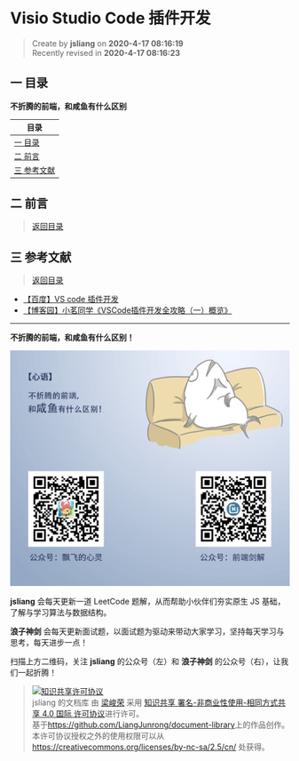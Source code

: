 Visio Studio Code 插件开发
===

> Create by **jsliang** on **2020-4-17 08:16:19**  
> Recently revised in **2020-4-17 08:16:23**

## <a name="chapter-one" id="chapter-one"></a>一 目录

**不折腾的前端，和咸鱼有什么区别**

| 目录 |
| --- | 
| [一 目录](#chapter-one) | 
| <a name="catalog-chapter-two" id="catalog-chapter-two"></a>[二 前言](#chapter-two) |
| <a name="catalog-chapter-three" id="catalog-chapter-three"></a>[三 参考文献](#chapter-three) |

## <a name="chapter-two" id="chapter-two"></a>二 前言

> [返回目录](#chapter-one)


## <a name="chapter-three" id="chapter-three"></a>三 参考文献

> [返回目录](#chapter-one)

* [【百度】VS code 插件开发](https://www.baidu.com/s?ie=UTF-8&wd=VS%20code%20%E6%8F%92%E4%BB%B6%E5%BC%80%E5%8F%91)
* [【博客园】小茗同学《VSCode插件开发全攻略（一）概览》](https://www.cnblogs.com/liuxianan/p/vscode-plugin-overview.html)

---

**不折腾的前端，和咸鱼有什么区别！**

![图](../../../public-repertory/img/z-index-small.png)

**jsliang** 会每天更新一道 LeetCode 题解，从而帮助小伙伴们夯实原生 JS 基础，了解与学习算法与数据结构。

**浪子神剑** 会每天更新面试题，以面试题为驱动来带动大家学习，坚持每天学习与思考，每天进步一点！

扫描上方二维码，关注 **jsliang** 的公众号（左）和 **浪子神剑** 的公众号（右），让我们一起折腾！

> <a rel="license" href="http://creativecommons.org/licenses/by-nc-sa/4.0/"><img alt="知识共享许可协议" style="border-width:0" src="https://i.creativecommons.org/l/by-nc-sa/4.0/88x31.png" /></a><br /><span xmlns:dct="http://purl.org/dc/terms/" property="dct:title">jsliang 的文档库</span> 由 <a xmlns:cc="http://creativecommons.org/ns#" href="https://github.com/LiangJunrong/document-library" property="cc:attributionName" rel="cc:attributionURL">梁峻荣</a> 采用 <a rel="license" href="http://creativecommons.org/licenses/by-nc-sa/4.0/">知识共享 署名-非商业性使用-相同方式共享 4.0 国际 许可协议</a>进行许可。<br />基于<a xmlns:dct="http://purl.org/dc/terms/" href="https://github.com/LiangJunrong/document-library" rel="dct:source">https://github.com/LiangJunrong/document-library</a>上的作品创作。<br />本许可协议授权之外的使用权限可以从 <a xmlns:cc="http://creativecommons.org/ns#" href="https://creativecommons.org/licenses/by-nc-sa/2.5/cn/" rel="cc:morePermissions">https://creativecommons.org/licenses/by-nc-sa/2.5/cn/</a> 处获得。